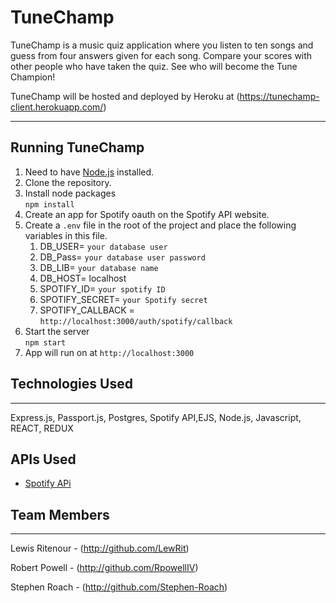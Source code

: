 # TuneChamp

TuneChamp is a music quiz application where you listen to ten songs and guess from four answers given for each song.
Compare your scores with other people who have taken the quiz. See who will become the Tune Champion!

TuneChamp will be hosted and deployed by Heroku at (https://tunechamp-client.herokuapp.com/)

---

## Running TuneChamp

1. Need to have [Node.js](https://nodejs.org/en/download/) installed.
1. Clone the repository.
1. Install node packages  
   `npm install`
1. Create an app for Spotify oauth on the Spotify API website.
1. Create a `.env` file in the root of the project and place the following variables in this file.
   1. DB_USER= `your database user`
   1. DB_Pass= `your database user password`
   1. DB_LIB= `your database name`
   1. DB_HOST= localhost
   1. SPOTIFY_ID= `your spotify ID`
   1. SPOTIFY_SECRET= `your Spotify secret`
   1. SPOTIFY_CALLBACK = `http://localhost:3000/auth/spotify/callback`
1. Start the server  
   `npm start`
1. App will run on at `http://localhost:3000`

## Technologies Used

---

Express.js, Passport.js, Postgres, Spotify API,EJS, Node.js, Javascript, REACT, REDUX

## APIs Used

- [Spotify APi](https://developer.spotify.com/documentation/)

## Team Members

---

Lewis Ritenour - (http://github.com/LewRit)

Robert Powell - (http://github.com/RpowellIV)

Stephen Roach - (http://github.com/Stephen-Roach)
